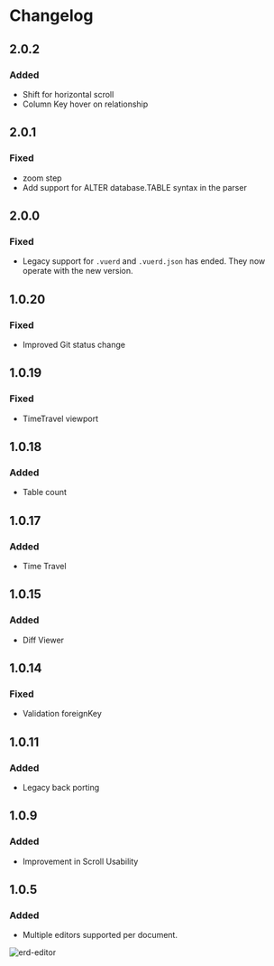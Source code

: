 # Changelog

## 2.0.2

### Added

- Shift for horizontal scroll
- Column Key hover on relationship

## 2.0.1

### Fixed

- zoom step
- Add support for ALTER database.TABLE syntax in the parser

## 2.0.0

### Fixed

- Legacy support for `.vuerd` and `.vuerd.json` has ended. They now operate with the new version.

## 1.0.20

### Fixed

- Improved Git status change

## 1.0.19

### Fixed

- TimeTravel viewport

## 1.0.18

### Added

- Table count

## 1.0.17

### Added

- Time Travel

## 1.0.15

### Added

- Diff Viewer

## 1.0.14

### Fixed

- Validation foreignKey

## 1.0.11

### Added

- Legacy back porting

## 1.0.9

### Added

- Improvement in Scroll Usability

## 1.0.5

### Added

- Multiple editors supported per document.

![erd-editor](https://github.com/dineug/erd-editor/blob/main/img/supports-multiple-editors-per-document.webp?raw=true)
